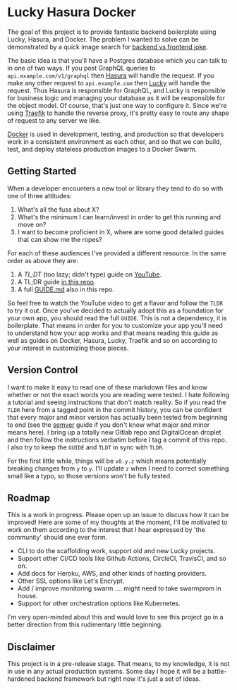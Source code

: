 # Lucky Hasura Docker

The goal of this project is to provide fantastic backend boilerplate using Lucky, Hasura, and Docker. The problem I wanted to solve can be demonstrated by a quick image search for [backend vs frontend joke](https://google.com/search?q=backend+vs+frontend+joke).

The basic idea is that you'll have a Postgres database which you can talk to in one of two ways. If you post GraphQL queries to `api.example.com/v1/graphql` then [Hasura](https://hasura.io/) will handle the request. If you make any other request to `api.example.com` then [Lucky](https://luckyframework.org/) will handle the request. Thus Hasura is responsible for GraphQL, and Lucky is responsible for business logic and managing your database as it will be responsible for the object model. Of course, that's just one way to configure it. Since we're using [Traefik](https://containo.us/traefik/) to handle the reverse proxy, it's pretty easy to route any shape of request to any server we like.

[Docker](https://www.docker.com/why-docker) is used in development, testing, and production so that developers work in a consistent environment as each other, and so that we can build, test, and deploy stateless production images to a Docker Swarm.

## Getting Started

When a developer encounters a new tool or library they tend to do so with one of three attitudes:

1. What's all the fuss about X?
2. What's the minimum I can learn/invest in order to get this running and move on?
3. I want to become proficient in X, where are some good detailed guides that can show me the ropes?

For each of these audiences I've provided a different resource. In the same order as above they are:

1. A _TL;DT_ (too lazy; didn't type) guide on [YouTube](https://youtu.be/ByC84BRHSoc).
2. A TL;DR guide [in this repo](https://github.com/KCErb/lucky-hasura-docker/blob/v0.2.0/TLDR.md).
3. A full [GUIDE.md](https://github.com/KCErb/lucky-hasura-docker/blob/v0.2.0/GUIDE.md) also in this repo.

So feel free to watch the YouTube video to get a flavor and follow the `TLDR` to try it out. Once you've decided to actually adopt this as a foundation for your own app, you should read the full `GUIDE`. This is not a dependency, it is boilerplate. That means in order for you to customize your app you'll need to understand how your app works and that means reading this guide as well as guides on Docker, Hasura, Lucky, Traefik and so on according to your interest in customizing those pieces.

## Version Control

I want to make it easy to read one of these markdown files and know whether or not the exact words you are reading were tested. I hate following a tutorial and seeing instructions that don't match reality. So if you read the `TLDR` here from a tagged point in the commit history, you can be confident that every major and minor version has actually been tested from beginning to end (see the [semver](https://semver.org/) guide if you don't know what major and minor means here). I bring up a totally new Gitlab repo and DigitalOcean droplet and then follow the instructions verbatim before I tag a commit of this repo. I also try to keep the `GUIDE` and `TLDT` in sync with `TLDR`.

For the first little while, things will be `v0.y.z` which means potentially breaking changes from `y` to `y`. I'll update `z` when I need to correct something small like a typo, so those versions won't be fully tested.

## Roadmap

This is a work in progress. Please open up an issue to discuss how it can be improved! Here are some of my thoughts at the moment, I'll be motivated to work on them according to the interest that I hear expressed by 'the community' should one ever form.

- CLI to do the scaffolding work, support old and new Lucky projects.
- Support other CI/CD tools like Github Actions, CircleCI, TravisCI, and so on.
- Add docs for Heroku, AWS, and other kinds of hosting providers.
- Other SSL options like Let's Encrypt.
- Add / improve monitoring swarm .... might need to take swarmprom in house.
- Support for other orchestration options like Kubernetes.

I'm very open-minded about this and would love to see this project go in a better direction from this rudimentary little beginning.

## Disclaimer

This project is in a pre-release stage. That means, to my knowledge, it is not in use in any actual production systems. Some day I hope it will be a battle-hardened backend framework but right now it's just a set of ideas.
